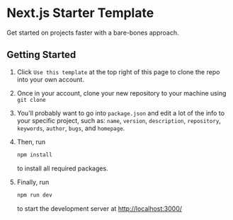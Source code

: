 # Next.js Starter Template
Get started on projects faster with a bare-bones approach.

## Getting Started
1. Click `Use this template` at the top right of this page to clone the repo into your own account.
1. Once in your account, clone your new repository to your machine using `git clone`
1. You'll probably want to go into `package.json` and edit a lot of the info to your specific project, such as: `name`, `version`, `description`, `repository`, `keywords`, `author`, `bugs`, and `homepage`.

1. Then, run 
    ```Javascript
    npm install
    ```
    to install all required packages.

1. Finally, run
    ```Javascript
    npm run dev
    ```
    to start the development server at [http://localhost:3000/](http://localhost:3000/)